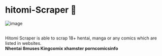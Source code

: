 # hitomi-Scraper 💋
![image](https://github.com/Geeks-Vegeta/hitomi-Scraper/assets/89457811/abdd20a0-7603-4116-800a-e7691f392502)

<br/>
Hitomi Scraper is able to scrap 18+ hentai, manga or any comics which are listed in websites.
<br/>
<div>
  <span><strong>Nhentai<strong></span>
  <span><strong>8muses<strong></span>
  <span><strong>Kingcomix<strong></span>
  <span><strong>xhamster<strong></span>
  <span><strong>porncomicsinfo<strong></span>
</div>

